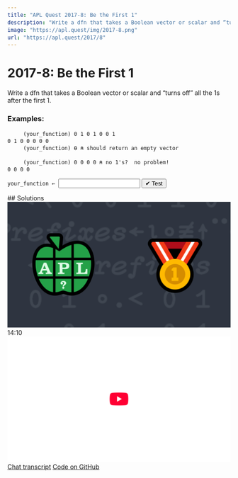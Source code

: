 ```yaml
---
title: "APL Quest 2017-8: Be the First 1"
description: "Write a dfn that takes a Boolean vector or scalar and “turns off” all the 1s after the first 1."
image: "https://apl.quest/img/2017-8.png"
url: "https://apl.quest/2017/8"
---
```


# <span class=s>2017-</span>8: Be the First 1
Write a dfn that takes a Boolean vector or scalar and “turns off” all the 1s after the first 1.

### Examples:

```APL
     (your_function) 0 1 0 1 0 0 1
0 1 0 0 0 0 0
     (your_function) ⍬ ⍝ should return an empty vector      

     (your_function) 0 0 0 0 ⍝ no 1's?  no problem!
0 0 0 0
```


          
<div class="pdiv">
  <code onclick="p_Input.focus()">your_function ← </code><input id="p_Input" autocomplete="off" spellcheck="false" oninput="this.parentElement.querySelector`button`.disabled=false;localStorage.setItem(window.location.pathname,this.value)" onkeypress="subm(event)">
  <button onclick="alert$.next`Testing…`;submitSolution`p`" class="md-button md-button--primary">&#x2714; Test</button>
</div>
<p id="p_Output"></p>
## Solutions
<div onclick="play(this)" title="Video on YouTube" class="yt">
<img class="md-header--shadow" alt="Video Thumbnail" src="../../img/2017-8.png">
<time>14:10</time>
<img alt="YouTube" src="../../img/yt-big.png">
</div>
<a href="https://chat.stackexchange.com/transcript/52405?m=62667691#62667691" target="_blank" class="md-button md-button--primary">Chat transcript</a>
<a href="https://github.com/abrudz/apl_quest/tree/main/2017/8.apl" target="_blank" class="md-button md-button--primary right">Code on GitHub</a>

<script>
    testCases={"a":["0 1 0 1 0 0 1","0 0 0 0","1 1 1 1","(?2 2 2 2 2 2 2 2)-1"],"b":["⍬","0","1",",0",",1","(?(?10)⍴2)-1"],"f":"<\\"}
    p_Input.value=localStorage.getItem(window.location.pathname)
    play=e=>e.outerHTML=`<iframe class="md-header--shadow" src="https://www.youtube.com/embed/he6rpBP4hP8?list=PLYKQVqyrAEj9wDIUyLDGtDAFTKY38BUMN&autoplay=1" title="<span class=s>2017-</span>8: Be the First 1 (APL Quest 2017-8)" frameborder="0" allow="accelerometer; autoplay; clipboard-write; encrypted-media; gyroscope; picture-in-picture; web-share" referrerpolicy="strict-origin-when-cross-origin" allowfullscreen></iframe>`
</script>
